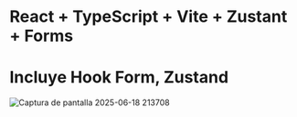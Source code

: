 # React + TypeScript + Vite + Zustant + Forms
# 
# Incluye Hook Form, Zustand

![Captura de pantalla 2025-06-18 213708](https://github.com/user-attachments/assets/8f00ca2e-d194-4d03-9dc4-f19f09d77b14)




 
 

